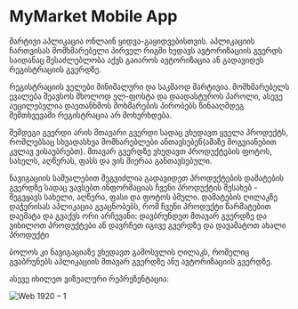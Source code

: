 # MyMarket Mobile App

მარტივი აპლიკაცია ონლაინ ყიდვა-გაყიდვებისთვის. აპლიკაციის ჩართვისას მომხმარებელი პირველ რიგში ხედავს ავტორიზაციის გვერდს საიდანაც შესაძლებლობა აქვს გაიაროს ავტორიზაცია ან გადავიდეს რეგისტრაციის გვერდზე.

  რეგისტრაციის ველები მინიმალური და საკმაოდ მარტივია. მომხმარებელს ევალება შეავსოს მხოლოდ ელ-ფოსტა და დაადასტუროს პაროლი, ასევე აუცილებელია დაეთანხმოს მოხმარების პირობებს წინააღმდეგ შემთხვევაში რეგისტრაცია არ მოხერხდება.
  
  შემდეგი გვერდი არის მთავარი გვერდი სადაც ვხედავთ ყველა პროდუქტს, რომლებსაც სხვადასხვა მომხარებლები ანთავსებენ(ამაზე მოგვიანებით კვლავ ვისაუბრებთ). მთავარ გვერდზე ვხედავთ პროდუქტების ფოტოს, სახელს, აღწერას, ფასს და ვის მიერაა განთავსებული.

  ნავიგაციის საშუალებით შეგვიძლია გადავიდეთ პროდუქტების დამატების გვერდზე სადაც ვავსებთ ინფორმაციას ჩვენი პროდუქტის შესახებ - შეგვყავს სახელი, აღწერა, ფასი და ფოტოს ბმული. დამატების ღილაკზე დაჭერისას აპლიკაცია გვაცნობებს, რომ ჩვენი პროდუქტი წარმატებით დაემატა და გვაქვს ორი არჩევანი: დავბრუნდეთ მთავარ გვერდზე და ვიხილოთ პროდუქტები ან დავრჩეთ იგივე გვერდზე და დავამატოთ ახალი პროდუქტი

  ბოლოს კი ნავიგაციაზე ვხედავთ გამოსვლის ღილაკს, რომელიც გვაბრუნებს აპლიკაციის მთავარ გვერდზე ანუ ავტორიზაციის გვერდზე.
  
  ასევე იხილეთ ვიზუალური რეპრეზენტაცია:
  
![Web 1920 – 1](https://user-images.githubusercontent.com/37383700/106825777-01257f80-669f-11eb-8369-6721fee32c12.png)
